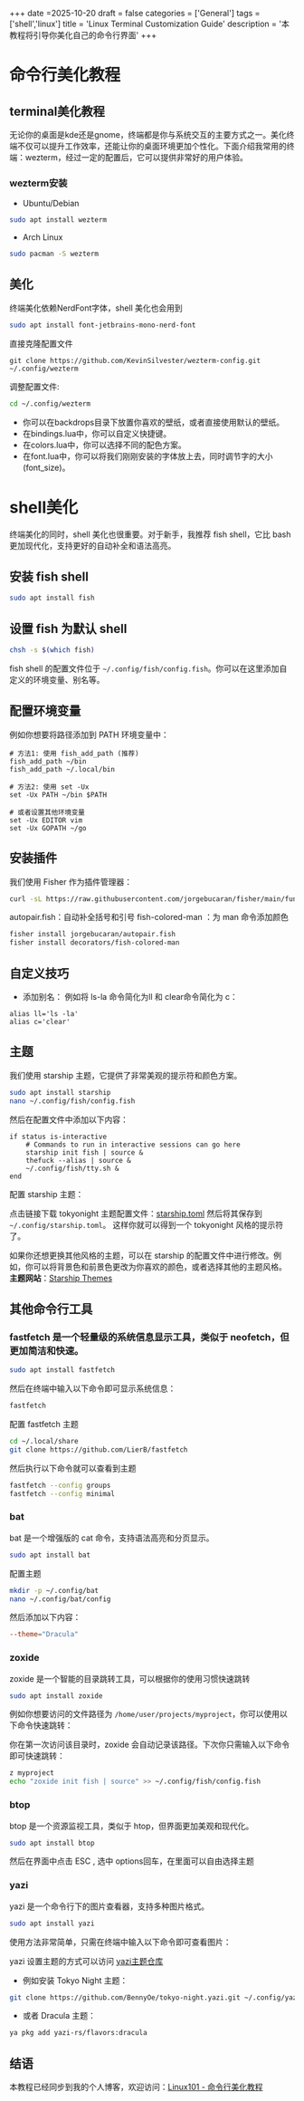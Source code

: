+++
date =2025-10-20
draft = false
categories = ['General']
tags = ['shell','linux']
title = 'Linux Terminal Customization Guide'
description = '本教程将引导你美化自己的命令行界面'
+++

# 命令行美化教程


## terminal美化教程

无论你的桌面是kde还是gnome，终端都是你与系统交互的主要方式之一。美化终端不仅可以提升工作效率，还能让你的桌面环境更加个性化。下面介绍我常用的终端：wezterm，经过一定的配置后，它可以提供非常好的用户体验。

### wezterm安装

 
- Ubuntu/Debian
```bash
sudo apt install wezterm
```
- Arch Linux
```bash
sudo pacman -S wezterm
```
## 美化
终端美化依赖NerdFont字体，shell 美化也会用到
```bash
sudo apt install font-jetbrains-mono-nerd-font
```


直接克隆配置文件
```
git clone https://github.com/KevinSilvester/wezterm-config.git ~/.config/wezterm
```

调整配置文件:
```bash
cd ~/.config/wezterm
```

- 你可以在backdrops目录下放置你喜欢的壁纸，或者直接使用默认的壁纸。
- 在bindings.lua中，你可以自定义快捷键。
- 在colors.lua中，你可以选择不同的配色方案。
- 在font.lua中，你可以将我们刚刚安装的字体放上去，同时调节字的大小(font_size)。

# shell美化

终端美化的同时，shell 美化也很重要。对于新手，我推荐 fish shell，它比 bash 更加现代化，支持更好的自动补全和语法高亮。

## 安装 fish shell
```bash
sudo apt install fish
```
## 设置 fish 为默认 shell
```bash
chsh -s $(which fish)
```

fish shell 的配置文件位于 `~/.config/fish/config.fish`。你可以在这里添加自定义的环境变量、别名等。

## 配置环境变量

例如你想要将路径添加到 PATH 环境变量中：

```fish
# 方法1: 使用 fish_add_path (推荐)
fish_add_path ~/bin
fish_add_path ~/.local/bin

# 方法2: 使用 set -Ux
set -Ux PATH ~/bin $PATH

# 或者设置其他环境变量
set -Ux EDITOR vim
set -Ux GOPATH ~/go
```
## 安装插件
我们使用 Fisher 作为插件管理器：

```bash
curl -sL https://raw.githubusercontent.com/jorgebucaran/fisher/main/functions/fisher.fish | source && fisher install jorgebucaran/fisher
```

autopair.fish：自动补全括号和引号
fish-colored-man ：为 man 命令添加颜色
```bash
fisher install jorgebucaran/autopair.fish
fisher install decorators/fish-colored-man
```
## 自定义技巧
- 添加别名：
例如将 ls-la 命令简化为ll 和 clear命令简化为 c：

```fish
alias ll='ls -la' 
alias c='clear'
```

## 主题

我们使用 starship 主题，它提供了非常美观的提示符和颜色方案。

```bash
sudo apt install starship
nano ~/.config/fish/config.fish
```
然后在配置文件中添加以下内容：


``` fish
if status is-interactive
    # Commands to run in interactive sessions can go here
	starship init fish | source &
	thefuck --alias | source &
	~/.config/fish/tty.sh &
end
```


配置 starship 主题：

点击链接下载 tokyonight 主题配置文件：[starship.toml](https://raw.githubusercontent.com/starship/starship/main/presets/tokyonight.toml) 
然后将其保存到 `~/.config/starship.toml`。
这样你就可以得到一个 tokyonight 风格的提示符了。

如果你还想更换其他风格的主题，可以在 starship 的配置文件中进行修改。例如，你可以将背景色和前景色更改为你喜欢的颜色，或者选择其他的主题风格。
**主题网站**：[Starship Themes](https://starship.rs/presets/)

## 其他命令行工具

### fastfetch 是一个轻量级的系统信息显示工具，类似于 neofetch，但更加简洁和快速。

```bash
sudo apt install fastfetch
```
然后在终端中输入以下命令即可显示系统信息：
```bash
fastfetch
```
配置 fastfetch 主题
```bash
cd ~/.local/share
git clone https://github.com/LierB/fastfetch
```
然后执行以下命令就可以查看到主题
```bash
fastfetch --config groups
fastfetch --config minimal
```

### bat 
bat 是一个增强版的 cat 命令，支持语法高亮和分页显示。
```bash
sudo apt install bat
```

配置主题
```bash
mkdir -p ~/.config/bat
nano ~/.config/bat/config
```
然后添加以下内容：
```toml
--theme="Dracula"
```

### zoxide
zoxide 是一个智能的目录跳转工具，可以根据你的使用习惯快速跳转

```bash
sudo apt install zoxide
```
例如你想要访问的文件路径为 `/home/user/projects/myproject`，你可以使用以下命令快速跳转：

你在第一次访问该目录时，zoxide 会自动记录该路径。下次你只需输入以下命令即可快速跳转：

```bash
z myproject
echo "zoxide init fish | source" >> ~/.config/fish/config.fish
```

### btop

btop 是一个资源监视工具，类似于 htop，但界面更加美观和现代化。

```bash
sudo apt install btop
```
然后在界面中点击 ESC , 选中 options回车，在里面可以自由选择主题

### yazi

yazi 是一个命令行下的图片查看器，支持多种图片格式。

```bash
sudo apt install yazi
```
使用方法非常简单，只需在终端中输入以下命令即可查看图片：

yazi 设置主题的方式可以访问 [yazi主题仓库](https://github.com/yazi-rs/flavors?tab=readme-ov-file)

- 例如安装 Tokyo Night 主题：
```bash
git clone https://github.com/BennyOe/tokyo-night.yazi.git ~/.config/yazi/flavors/tokyo-night.yazi 
```
-  或者 Dracula 主题：
```bash
ya pkg add yazi-rs/flavors:dracula
```
 

## 结语

本教程已经同步到我的个人博客，欢迎访问：[Linux101 - 命令行美化教程](https://capoo-fan.github.io/posts/linux-terminal-customization-guide/)